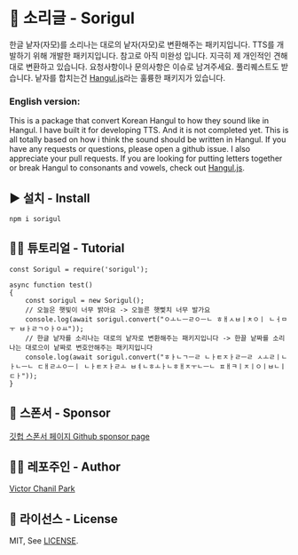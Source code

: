 # 🥇 소리글 - Sorigul
한글 낱자(자모)를 소리나는 대로의 낱자(자모)로 변환해주는 패키지입니다. TTS를 개발하기 위해 개발한 패키지입니다. 참고로 아직 미완성 입니다. 지극히 제 개인적인 견해대로 변환하고 있습니다. 요청사항이나 문의사항은 이슈로 남겨주세요. 풀리퀘스트도 받습니다. 낱자를 합치는건 [Hangul.js](https://github.com/e-/Hangul.js)라는 훌륭한 패키지가 있습니다.

### English version:
This is a package that convert Korean Hangul to how they sound like in Hangul. I have built it for developing TTS. And it is not completed yet. This is all totally based on how i think the sound should be written in Hangul. If you have any requests or questions, please open a github issue. I also appreciate your pull requests. If you are looking for putting letters together or break Hangul to consonants and vowels, check out [Hangul.js](https://github.com/e-/Hangul.js).
## ▶️ 설치 - Install
```
npm i sorigul
```

## 👩‍🎓 튜토리얼 - Tutorial
```
const Sorigul = require('sorigul');

async function test()
{
    const sorigul = new Sorigul();
    // 오늘은 햇빛이 너무 밝아요 -> 오늘른 햇삧치 너무 발가요
    console.log(await sorigul.convert("ㅇㅗㄴㅡㄹㅇㅡㄴ ㅎㅐㅅㅂㅣㅊㅇㅣ ㄴㅓㅁㅜ ㅂㅏㄹㄱㅇㅏㅇㅛ"));
    // 한글 낱자를 소리나는 대로의 낱자로 변환해주는 패키지입니다 -> 한끌 낱짜를 소리나는 대로으이 낱짜로 변호안해주는 패키지입니다
    console.log(await sorigul.convert("ㅎㅏㄴㄱㅡㄹ ㄴㅏㅌㅈㅏㄹㅡㄹ ㅅㅗㄹㅣㄴㅏㄴㅡㄴ ㄷㅐㄹㅗㅇㅡㅣ ㄴㅏㅌㅈㅏㄹㅗ ㅂㅕㄴㅎㅗㅏㄴㅎㅐㅈㅜㄴㅡㄴ ㅍㅐㅋㅣㅈㅣㅇㅣㅂㄴㅣㄷㅏ"));
}
```

## 💪 스폰서 - Sponsor 
[깃헙 스폰서 페이지 Github sponsor page](https://github.com/sponsors/opdev1004)

## 👨‍💻 레포주인 - Author
[Victor Chanil Park](https://github.com/opdev1004)

## 💯 라이선스 - License
MIT, See [LICENSE](./LICENSE).
